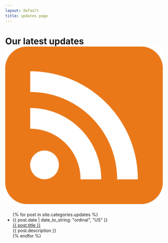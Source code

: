 ```yaml
---
layout: default
title: updates page
---
```


<h1> 
    Our latest updates
    <a href="/static/updates.rss">
        <img class="updates-rss" src="/static/img/rss.png" />
    </a>
</h1>

<ul id="update-list">
  {% for post in site.categories.updates %}
    <li class="update-item">
      <div class="update-date">
        {{ post.date | date_to_string: "ordinal", "US" }}
      </div>
      <div class="timeline-circle"></div>
      <div class="update-title">
        <a href="{{ post.url }}"> {{ post.title }}</a>
      </div>
      <div class="timeline-line"></div>
      <div class="update-description">
        {{ post.description }}
      </div>
    </li>
  {% endfor %}
</ul>

